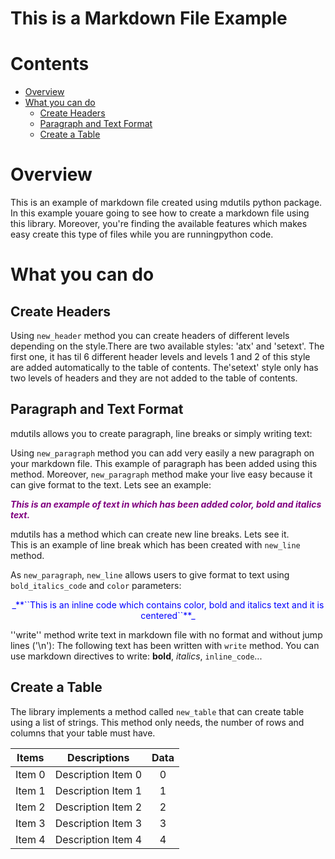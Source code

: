 
This is a Markdown File Example
===============================

Contents
========

* [Overview](#overview)
* [What you can do](#what-you-can-do)
	* [Create Headers](#create-headers)
	* [Paragraph and Text Format](#paragraph-and-text-format)
	* [Create a Table](#create-a-table)

# Overview


This is an example of markdown file created using mdutils python package. In this example youare going to see how to create a markdown file using this library. Moreover, you're finding the available features which makes easy create this type of files while you are runningpython code.


# What you can do

## Create Headers


Using ``new_header`` method you can create headers of different levels depending on the style.There are two available styles: 'atx' and 'setext'. The first one, it has til 6 different header levels and levels 1 and 2 of this style are added automatically to the table of contents. The'setext' style only has two levels of headers and they are not added to the table of contents.


## Paragraph and Text Format


mdutils allows you to create paragraph, line breaks or simply writing text:

Using ``new_paragraph`` method you can add very easily a new paragraph on your markdown file. This example of paragraph has been added using this method. Moreover, ``new_paragraph`` method make your live easy because it can give format to the text. Lets see an example:

<font color="purple"> _**This is an example of text in which has been added color, bold and italics text.**_ </font>

mdutils has a method which can create new line breaks. Lets see it.  
This is an example of line break which has been created with ``new_line`` method.

As ``new_paragraph``, ``new_line`` allows users to give format to text using ``bold_italics_code`` and ``color`` parameters:  
<center><font color="blue"> _**``This is an inline code which contains color, bold and italics text and it is centered``**_ </font></center>

''write'' method write text in markdown file with no format and without jump lines ('\n'): The following text has been written with ``write`` method. You can use markdown directives to write: **bold**, _italics_, ``inline_code``...
## Create a Table


The library implements a method called ``new_table`` that can create table using a list of strings. This method only needs, the number of rows and columns that your table must have.  

|Items|Descriptions|Data|
| :---: | :---: | :---: |
|Item 0|Description Item 0|0|
|Item 1|Description Item 1|1|
|Item 2|Description Item 2|2|
|Item 3|Description Item 3|3|
|Item 4|Description Item 4|4|
